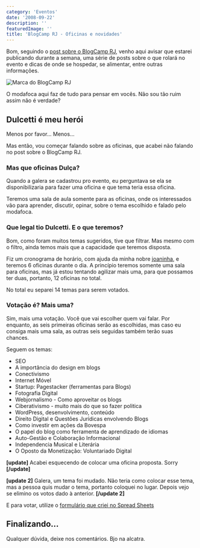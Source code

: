 ```yaml
---
category: 'Eventos'
date: '2008-09-22'
description: ''
featuredImage: ''
title: 'BlogCamp RJ - Oficinas e novidades'
---
```


Bom, seguindo o [post sobre o BlogCamp RJ](/blogcamp-rj-todos-os-detalhes-que-voce-precisa-saber), venho aqui avisar que estarei publicando durante a semana, uma série de posts sobre o que rolará no evento e dicas de onde se hospedar, se alimentar, entre outras informações.

![Marca do BlogCamp RJ](/uploads/marca-blogcamp-rj.jpg)

O modafoca aqui faz de tudo para pensar em vocês. Não sou tão ruim assim não é verdade?

## Dulcetti é meu herói

Menos por favor... Menos...

Mas então, vou começar falando sobre as oficinas, que acabei não falando no post sobre o BlogCamp RJ.

### Mas que oficinas Dulça?

Quando a galera se cadastrou pro evento, eu perguntava se ela se disponibilizaria para fazer uma oficina e que tema teria essa oficina.

Teremos uma sala de aula somente para as oficinas, onde os interessados vão para aprender, discutir, opinar, sobre o tema escolhido e falado pelo modafoca.

### Que legal tio Dulcetti. E o que teremos?

Bom, como foram muitos temas sugeridos, tive que filtrar. Mas mesmo com o filtro, ainda temos mais que a capacidade que teremos disposta.

Fiz um cronograma de horário, com ajuda da minha nobre [joaninha](http://www.ladybugbrazil.com/), e teremos 6 oficinas durante o dia. A princípio teremos somente uma sala para oficinas, mas já estou tentando agilizar mais uma, para que possamos ter duas, portanto, 12 oficinas no total.

No total eu separei 14 temas para serem votados.

### Votação é? Mais uma?

Sim, mais uma votação. Você que vai escolher quem vai falar. Por enquanto, as seis primeiras oficinas serão as escolhidas, mas caso eu consiga mais uma sala, as outras seis seguidas também terão suas chances.

Seguem os temas:

- SEO
- A importância do design em blogs
- Conectivismo
- Internet Móvel
- Startup: Pagestacker (ferramentas para Blogs)
- Fotografia Digital
- Webjornalismo - Como aproveitar os blogs
- Ciberativismo - muito mais do que so fazer politica
- WordPress, desenvolvimento, conteúdo
- Direito Digital e Questões Jurídicas envolvendo Blogs
- Como investir em ações da Bovespa
- O papel do blog como ferramenta de aprendizado de idiomas
- Auto-Gestão e Colaboração Informacional
- Independencia Musical e Literária
- O Oposto da Monetização: Voluntariado Digital

**\[update\]** Acabei esquecendo de colocar uma oficina proposta. Sorry **\[/update\]**

**\[update 2\]** Galera, um tema foi mudado. Não teria como colocar esse tema, mas a pessoa quis mudar o tema, portanto coloquei no lugar. Depois vejo se elimino os votos dado à anterior. **\[/update 2\]**

E para votar, utilize o [formulário que criei no Spread Sheets](http://spreadsheets.google.com/viewform?key=pDWe-CoGbSMWeufd3ITd-PQ)

## Finalizando...

Qualquer dúvida, deixe nos comentários. Bjo na alcatra.

